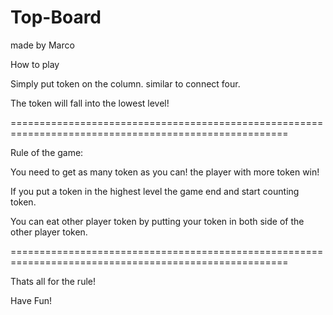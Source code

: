 # Top-Board 
made by Marco



How to play

Simply put token on the column. similar to connect four.

The token will fall into the lowest level!

======================================================================================================

Rule of the game:

You need to get as many token as you can! the player with more token win!

If you put a token in the highest level the game end and start counting token.

You can eat other player token by putting your token in both side of the other player token.

======================================================================================================

Thats all for the rule! 

Have Fun!